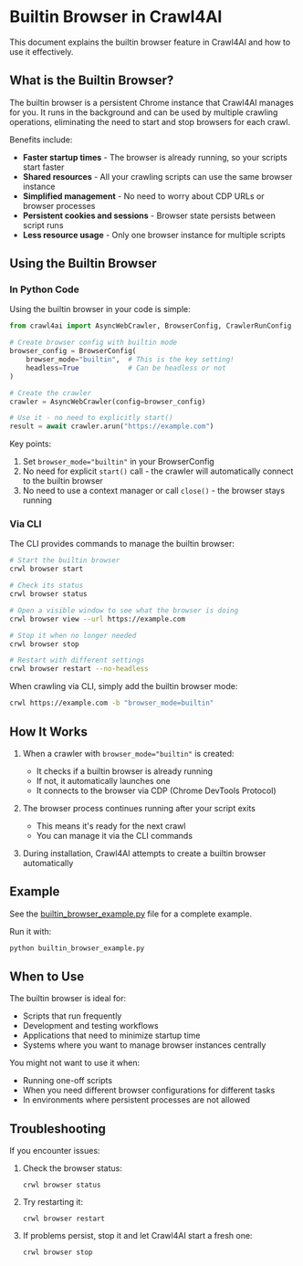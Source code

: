 # Builtin Browser in Crawl4AI

This document explains the builtin browser feature in Crawl4AI and how to use it effectively.

## What is the Builtin Browser?

The builtin browser is a persistent Chrome instance that Crawl4AI manages for you. It runs in the background and can be used by multiple crawling operations, eliminating the need to start and stop browsers for each crawl.

Benefits include:
- **Faster startup times** - The browser is already running, so your scripts start faster
- **Shared resources** - All your crawling scripts can use the same browser instance
- **Simplified management** - No need to worry about CDP URLs or browser processes
- **Persistent cookies and sessions** - Browser state persists between script runs
- **Less resource usage** - Only one browser instance for multiple scripts

## Using the Builtin Browser

### In Python Code

Using the builtin browser in your code is simple:

```python
from crawl4ai import AsyncWebCrawler, BrowserConfig, CrawlerRunConfig

# Create browser config with builtin mode
browser_config = BrowserConfig(
    browser_mode="builtin",  # This is the key setting!
    headless=True            # Can be headless or not
)

# Create the crawler
crawler = AsyncWebCrawler(config=browser_config)

# Use it - no need to explicitly start()
result = await crawler.arun("https://example.com")
```

Key points:
1. Set `browser_mode="builtin"` in your BrowserConfig
2. No need for explicit `start()` call - the crawler will automatically connect to the builtin browser
3. No need to use a context manager or call `close()` - the browser stays running

### Via CLI

The CLI provides commands to manage the builtin browser:

```bash
# Start the builtin browser
crwl browser start

# Check its status
crwl browser status

# Open a visible window to see what the browser is doing
crwl browser view --url https://example.com

# Stop it when no longer needed
crwl browser stop

# Restart with different settings
crwl browser restart --no-headless
```

When crawling via CLI, simply add the builtin browser mode:

```bash
crwl https://example.com -b "browser_mode=builtin"
```

## How It Works

1. When a crawler with `browser_mode="builtin"` is created:
   - It checks if a builtin browser is already running
   - If not, it automatically launches one
   - It connects to the browser via CDP (Chrome DevTools Protocol)

2. The browser process continues running after your script exits
   - This means it's ready for the next crawl
   - You can manage it via the CLI commands

3. During installation, Crawl4AI attempts to create a builtin browser automatically

## Example

See the [builtin_browser_example.py](builtin_browser_example.py) file for a complete example.

Run it with:

```bash
python builtin_browser_example.py
```

## When to Use

The builtin browser is ideal for:
- Scripts that run frequently
- Development and testing workflows
- Applications that need to minimize startup time
- Systems where you want to manage browser instances centrally

You might not want to use it when:
- Running one-off scripts
- When you need different browser configurations for different tasks
- In environments where persistent processes are not allowed

## Troubleshooting

If you encounter issues:

1. Check the browser status:
   ```
   crwl browser status
   ```

2. Try restarting it:
   ```
   crwl browser restart
   ```

3. If problems persist, stop it and let Crawl4AI start a fresh one:
   ```
   crwl browser stop
   ```
